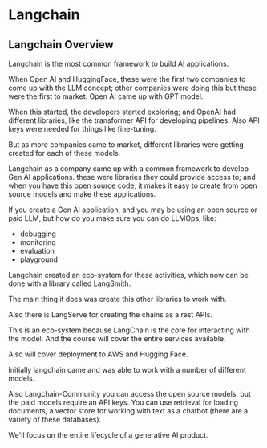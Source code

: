 # Langchain

## Langchain Overview

Langchain is the most common framework to build AI applications.

When Open AI and HuggingFace, these were the first two companies to come up with the LLM concept; other companies were doing this but these were the first to market. Open AI came up with GPT model.

When this started, the developers started exploring; and OpenAI had different libraries, like the transformer API for developing pipelines. Also API keys were needed for things like fine-tuning.

But as more companies came to market, different libraries were getting created for each of these models.

Langchain as a company came up with a common framework to develop Gen AI applications. these were libraries they could provide access to; and when you have this open source code, it makes it easy to create from open source models and make these applications.

If you create a Gen AI application, and you may be using an open source or paid LLM, but how do you make sure you can do LLMOps, like:

- debugging
- monitoring
- evaluation
- playground

Langchain created an eco-system for these activities, which now can be done with a library called LangSmith.

The main thing it does was create this other libraries to work with.

Also there is LangServe for creating the chains as a rest APIs.

This is an eco-system because LangChain is the core for interacting with the model. And the course will cover the entire services available.

Also will cover deployment to AWS and Hugging Face.

Initially langchain came and was able to work with a number of different models.

Also Langchain-Community you can access the open source models, but the paid models require an API keys. You can use retrieval for loading documents, a vector store for working with text as a chatbot (there are a variety of these databases).

We'll focus on the entire lifecycle of a generative AI product.

